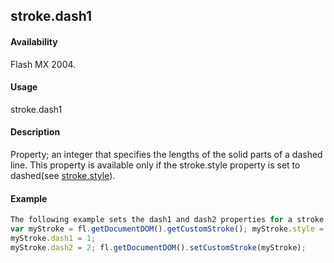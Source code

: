 ## stroke.dash1

#### Availability

Flash MX 2004.

#### Usage

stroke.dash1

#### Description

Property; an integer that specifies the lengths of the solid parts of a dashed line. This property is available only if the
stroke.style property is set to dashed(see [stroke.style](#!wielmic/developers-animatesdk-docs/test/Stroke_object/stroke20.md)).

#### Example

```javascript
The following example sets the dash1 and dash2 properties for a stroke style of dashed:
var myStroke = fl.getDocumentDOM().getCustomStroke(); myStroke.style = "dashed";
myStroke.dash1 = 1;
myStroke.dash2 = 2; fl.getDocumentDOM().setCustomStroke(myStroke);

```